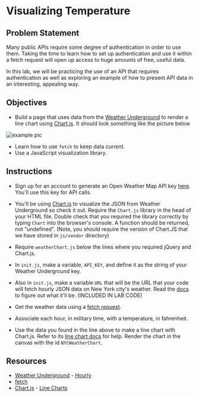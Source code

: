 
# Visualizing Temperature

## Problem Statement

Many public APIs require some degree of authentication in order to use them.
Taking the time to learn how to set up authentication and use it within a fetch
request will open up access to huge amounts of free, useful data.

In this lab, we will be practicing the use of an API that requires
authentication as well as exploring an example of how to present API data in an
interesting, appealing way.


## Objectives

* Build a page that uses data from the [Weather
Underground](http://www.wunderground.com/weather/api/) to render a line chart
using [Chart.js](http://chartkick.com/). It should look something like the
picture below

![example pic](http://ironboard-curriculum-content.s3.amazonaws.com/web-development/js-weather-api-ajax/example.png "Pic of Example")

* Learn how to use `fetch` to keep data current.
* Use a JavaScript visualization library.

## Instructions

* Sign up for an account to generate an Open Weather Map API key [here](https://openweathermap.org/appid). You'll use this key for API calls.

* You'll be using [Chart.js](http://www.chartjs.org/) to visualize the JSON from Weather Underground so check it out. Require the `Chart.js` library in the head of your HTML file. Double check that you required the library correctly by typing `Chart` into the browser's console. A function should be returned, not "undefined". (Note, you should require the version of Chart.JS that we have stored in `js/vendor` directory)
* Require `weatherChart.js` below the lines where you required jQuery and Chart.js.
* In `init.js`, make a variable, `API_KEY`, and define it as the string of your Weather Underground key.
* Also in `init.js`, make a variable `URL` that will be the URL that your code will fetch hourly JSON data on New York city's weather. Read the [docs](http://www.wunderground.com/weather/api/d/docs?d=data/hourly) to figure out what it'll be. (INCLUDED IN LAB CODE)
* Get the weather data using a [fetch request](https://developer.mozilla.org/en-US/docs/Web/API/Fetch_API/Using_Fetch).
* Associate each hour, in military time, with a temperature, in fahrenheit.
* Use the data you found in the line above to make a line chart with Chart.js. Refer to its [line chart docs](http://www.chartjs.org/docs/#line-chart-example-usage) for help. Render the chart in the canvas with the id `NYCWeatherChart`.

## Resources
* [Weather Underground](http://www.wunderground.com) - [Hourly](http://www.wunderground.com/weather/api/d/docs?d=data/hourly)
* [fetch](https://developer.mozilla.org/en-US/docs/Web/API/Fetch_API/Using_Fetch)
* [Chart.js](http://www.chartjs.org/docs/#getting-started) - [Line Charts](http://www.chartjs.org/docs/#line-chart-example-usage)
